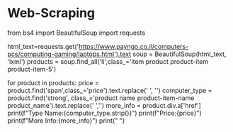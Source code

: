 # Web-Scraping

from bs4 import BeautifulSoup
import requests

html_text=requests.get('https://www.payngo.co.il/computers-pcs/computing-gaming/laptops.html').text
soup = BeautifulSoup(html_text, 'lxml')
products = soup.find_all('li',class_='item product product-item product-item-5')

for product in products:
    price = product.find('span',class_='price').text.replace(' ', '')
    computer_type = product.find('strong', class_='product name product-item-name product_name').text.replace(' ','')
    more_info = product.div.a['href']
    print(f"Type Name:{computer_type.strip()}")
    print(f"Price:{price}")
    print(f"More Info:{more_info}")
    print(" ")



